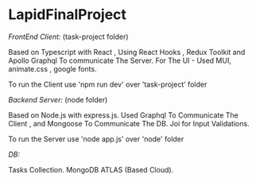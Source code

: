 # LapidFinalProject

*FrontEnd Client:* 
(task-project folder)

Based on Typescript with React ,
Using React Hooks , Redux Toolkit and Apollo Graphql To communicate The Server.
For The UI - Used MUI, animate.css , google fonts.

To run the Client use 'npm run dev' over 'task-project' folder


*Backend Server:* 
(node folder)

Based on Node.js with express.js.
Used Graphql To Communicate The Client , and Mongoose To Communicate The DB.
Joi for Input Validations.

To run the Server use 'node app.js' over 'node' folder

*DB:*

Tasks Collection.
MongoDB ATLAS (Based Cloud).
